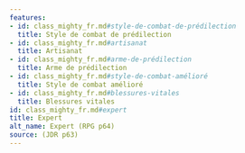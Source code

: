 ```yaml
---
features:
- id: class_mighty_fr.md#style-de-combat-de-prédilection
  title: Style de combat de prédilection
- id: class_mighty_fr.md#artisanat
  title: Artisanat
- id: class_mighty_fr.md#arme-de-prédilection
  title: Arme de prédilection
- id: class_mighty_fr.md#style-de-combat-amélioré
  title: Style de combat amélioré
- id: class_mighty_fr.md#blessures-vitales
  title: Blessures vitales
id: class_mighty_fr.md#expert
title: Expert
alt_name: Expert (RPG p64)
source: (JDR p63)
---
```


